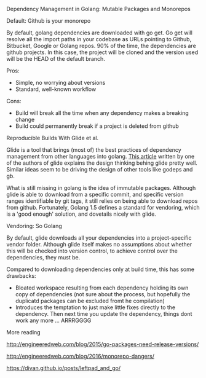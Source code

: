 Dependency Management in Golang: Mutable Packages and Monorepos

Default: Github is your monorepo

By default, golang dependencies are downloaded with go get. Go get will resolve all the import paths in your codebase as URLs pointing to Github, Bitbucket, Google or Golang repos. 90% of the time, the dependencies are github projects. In this case, the project will be cloned and the version used will be the HEAD of the default branch. 

Pros:
+ Simple, no worrying about versions
+ Standard, well-known workflow

Cons:
- Build will break all the time when any dependency makes a breaking change
- Build could permanently break if a project is deleted from github

Reproducible Builds With Glide et al.

Glide is a tool that brings (most of) the best practices of dependency management from other languages into golang. [This article](https://medium.com/@sdboyer/so-you-want-to-write-a-package-manager-4ae9c17d9527#.vncgoe4yu) written by one of the authors of glide explains the design thinking behing glide pretty well. Similar ideas seem to be driving the design of other tools like godeps and gb. 

What is still missing in golang is the idea of immutable packages. Although glide is able to download from a specific commit, and specific version ranges identifiable by git tags, it still relies on being able to download repos from github. Fortunately, Golang 1.5 defines a standard for vendoring, which is a 'good enough' solution, and dovetails nicely with glide.

Vendoring: So Golang

By default, glide downloads all your dependencies into a project-specific vendor folder. Although glide itself makes no assumptions about whether this will be checked into version control, to achieve control over the dependencies, they must be.

Compared to downloading dependencies only at build time, this has some drawbacks:
 - Bloated workspace resulting from each dependency holding its own copy of dependencies (not sure about the process, but hopefully the duplicatd packages can be excluded fromt he compilation)
 - Introduces the temptation to just make little fixes directly to the dependency. Then next time you update the dependency, things dont work any more ... ARRRGGGG






More reading

http://engineeredweb.com/blog/2015/go-packages-need-release-versions/

http://engineeredweb.com/blog/2016/monorepo-dangers/

https://divan.github.io/posts/leftpad_and_go/


